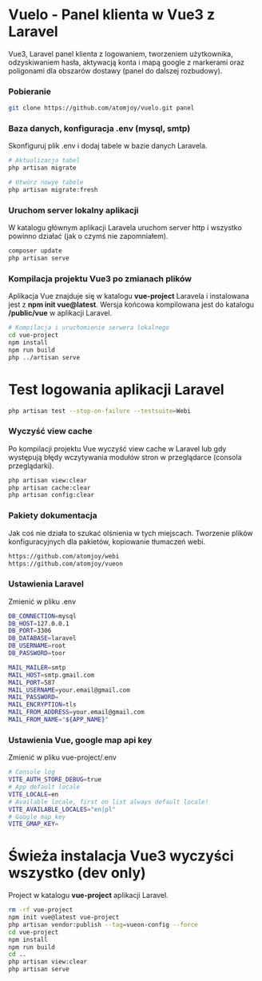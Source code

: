 # Vuelo - Panel klienta w Vue3 z Laravel

Vue3, Laravel panel klienta z logowaniem, tworzeniem użytkownika, odzyskiwaniem hasła, aktywacją konta i mapą google z markerami oraz poligonami dla obszarów dostawy (panel do dalszej rozbudowy).

### Pobieranie

```sh
git clone https://github.com/atomjoy/vuelo.git panel
```

### Baza danych, konfiguracja .env (mysql, smtp)

Skonfiguruj plik .env i dodaj tabele w bazie danych Laravela.

```sh
# Aktualizacja tabel
php artisan migrate

# Utwórz nowye tabele
php artisan migrate:fresh
```

### Uruchom server lokalny aplikacji

W katalogu głównym aplikacji Laravela uruchom server http i wszystko powinno działać (jak o czymś nie zapomniałem).

```sh
composer update
php artisan serve
```

### Kompilacja projektu Vue3 po zmianach plików

Aplikacja Vue znajduje się w katalogu **vue-project** Laravela i instalowana jest z **npm init vue@latest**. Wersja końcowa kompilowana jest do katalogu **/public/vue** w aplikacji Laravel.

```sh
# Kompilacja i uruchomienie serwera lokalnego
cd vue-project
npm install
npm run build
php ../artisan serve
```

# Test logowania aplikacji Laravel

```sh
php artisan test --stop-on-failure --testsuite=Webi
```

### Wyczyść view cache

Po kompilacji projektu Vue wyczyść view cache w Laravel lub gdy występują błędy wczytywania modułów stron w przeglądarce (consola przeglądarki).

```sh
php artisan view:clear
php artisan cache:clear
php artisan config:clear
```

### Pakiety dokumentacja

Jak coś nie działa to szukać olśnienia w tych miejscach. Tworzenie plików konfiguracyjnych dla pakietów, kopiowanie tłumaczeń webi.

```sh
https://github.com/atomjoy/webi
https://github.com/atomjoy/vueon
```

### Ustawienia Laravel

Zmienić w pliku .env

```sh
DB_CONNECTION=mysql
DB_HOST=127.0.0.1
DB_PORT=3306
DB_DATABASE=laravel
DB_USERNAME=root
DB_PASSWORD=toor

MAIL_MAILER=smtp
MAIL_HOST=smtp.gmail.com
MAIL_PORT=587
MAIL_USERNAME=your.email@gmail.com
MAIL_PASSWORD=
MAIL_ENCRYPTION=tls
MAIL_FROM_ADDRESS=your.email@gmail.com
MAIL_FROM_NAME="${APP_NAME}"
```

### Ustawienia Vue, google map api key

Zmienić w pliku vue-project/.env

```sh
# Console log
VITE_AUTH_STORE_DEBUG=true
# App default locale
VITE_LOCALE=en
# Available locale, first on list always default locale!
VITE_AVAILABLE_LOCALES="en|pl"
# Google map key
VITE_GMAP_KEY=
```

# Świeża instalacja Vue3 wyczyści wszystko (dev only)

Project w katalogu **vue-project** aplikacji Laravel.

```sh
rm -rf vue-project
npm init vue@latest vue-project
php artisan vendor:publish --tag=vueon-config --force
cd vue-project
npm install
npm run build
cd ..
php artisan view:clear
php artisan serve
```
